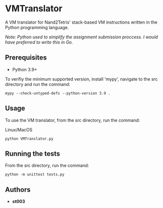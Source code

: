 # VMTranslator

A VM translator for Nand2Tetris' stack-based VM instructions written in the Python programming language.

_Note: Python used to simplify the assignment submission proccess. I would have preferred to write this in Go._

## Prerequisites

* Python 3.9+

To verifiy the minimum supported version, install 'mypy', navigate to the src directory and run the command:

```
mypy --check-untyped-defs --python-version 3.9 .
```

## Usage

To use the VM translator, from the src directory, run the command:

Linux/MacOS
```
python VMTranslator.py
```

## Running the tests

From the src directory, run the command:

```
python -m unittest tests.py
```

## Authors

* **st003**
